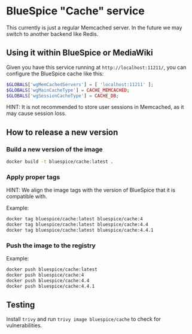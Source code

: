 # BlueSpice "Cache" service

This currently is just a regular Memcached server. In the future we may switch to another backend like Redis.

## Using it within BlueSpice or MediaWiki

Given you have this service running at `http://localhost:11211/`, you can configure the BlueSpice cache like this:

```php
$GLOBALS['wgMemCachedServers'] = [ 'localhost:11211' ];
$GLOBALS['wgMainCacheType'] = CACHE_MEMCACHED;
$GLOBALS['wgSessionCacheType'] = CACHE_DB;
```

HINT: It is not recommended to store user sessions in Memcached, as it may cause session loss.

## How to release a new version

### Build a new version of the image
```sh
docker build -t bluespice/cache:latest .
```

### Apply proper tags
HINT: We align the image tags with the version of BlueSpice that it is compatible with.

Example:
```sh
docker tag bluespice/cache:latest bluespice/cache:4
docker tag bluespice/cache:latest bluespice/cache:4.4
docker tag bluespice/cache:latest bluespice/cache:4.4.1
```

### Push the image to the registry
Example:
```sh
docker push bluespice/cache:latest
docker push bluespice/cache:4
docker push bluespice/cache:4.4
docker push bluespice/cache:4.4.1
```

## Testing
Install `trivy` and run `trivy image bluespice/cache` to check for vulnerabilities.